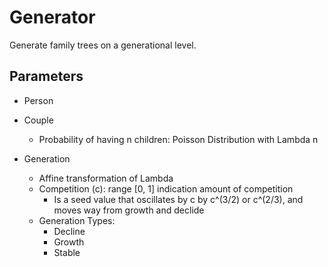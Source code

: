 # Generator
Generate family trees on a generational level.

## Parameters
- Person

- Couple
  - Probability of having n children: Poisson Distribution with Lambda n

- Generation
  - Affine transformation of Lambda
  - Competition (c): range [0, 1] indication amount of competition
    - Is a seed value that oscillates by c by c^(3/2) or c^(2/3), and moves way
    from growth and declide
  - Generation Types:
    - Decline
    - Growth
    - Stable
